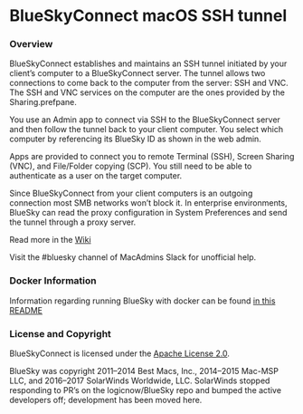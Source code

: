 # BlueSkyConnect macOS SSH tunnel

### Overview

BlueSkyConnect establishes and maintains an SSH tunnel initiated by your client’s computer to a BlueSkyConnect server. The tunnel allows two connections to come back to the computer from the server: SSH and VNC. The SSH and VNC services on the computer are the ones provided by the Sharing.prefpane.

You use an Admin app to connect via SSH to the BlueSkyConnect server and then follow the tunnel back to your client computer. You select which computer by referencing its BlueSky ID as shown in the web admin.

Apps are provided to connect you to remote Terminal (SSH), Screen Sharing (VNC), and File/Folder copying (SCP). You still need to be able to authenticate as a user on the target computer.

Since BlueSkyConnect from your client computers is an outgoing connection most SMB networks won’t block it. In enterprise environments, BlueSky can read the proxy configuration in System Preferences and send the tunnel through a proxy server.

Read more in the [Wiki](https://github.com/BlueSkyTools/BlueSkyConnect/wiki)

Visit the #bluesky channel of MacAdmins Slack for unofficial help.

### Docker Information

Information regarding running BlueSky with docker can be found [in this README](docker/README.md)

### License and Copyright

BlueSkyConnect is licensed under the [Apache License 2.0](LICENSE).

BlueSky was copyright 2011–2014 Best Macs, Inc., 2014–2015 Mac-MSP LLC, and 2016–2017 SolarWinds Worldwide, LLC. SolarWinds stopped responding to PR’s on the logicnow/BlueSky repo and bumped the active developers off; development has been moved here.

